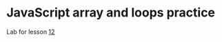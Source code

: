 # JavaScript array and loops practice

Lab for lesson [12](../../web/public/slides/12-arrays-loops.md)
